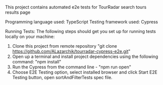 This project contains automated e2e tests for TourRadar search tours results page 

Programming language used: TypeScript
Testing framework used: Cypress

Running Tests: The following steps should get you set up for running tests locally on your machine:

1. Clone this project from remote repository "git clone https://github.com/ALazarchik/tourradar-cypress-e2e.git"
2. Open up a terminal and install project dependencies using the following command: "npm install"
3. Run the Cypress from the command line - "npm run open"
4. Choose E2E Testing option, select installed browser and click Start E2E Testing button, open sortAndFilterTests spec file.
